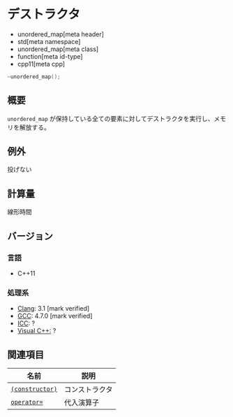 # デストラクタ
* unordered_map[meta header]
* std[meta namespace]
* unordered_map[meta class]
* function[meta id-type]
* cpp11[meta cpp]

```cpp
~unordered_map();
```

## 概要
`unordered_map` が保持している全ての要素に対してデストラクタを実行し、メモリを解放する。


## 例外
投げない


## 計算量
線形時間


## バージョン
### 言語
- C++11

### 処理系
- [Clang](/implementation.md#clang): 3.1 [mark verified]
- [GCC](/implementation.md#gcc): 4.7.0 [mark verified]
- [ICC](/implementation.md#icc): ?
- [Visual C++:](/implementation.md#visual_cpp) ?

## 関連項目

| 名前                                  | 説明           |
|---------------------------------------|----------------|
| [`(constructor)`](op_constructor.md) | コンストラクタ |
| [`operator=`](op_assign.md)         | 代入演算子     |

